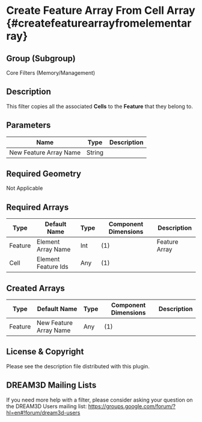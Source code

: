 Create Feature Array From Cell Array {#createfeaturearrayfromelementarray}
==============================

## Group (Subgroup) ##

Core Filters (Memory/Management)

## Description ##

This filter copies all the associated **Cells** to the **Feature** that they belong to.

## Parameters ##

| Name | Type | Description |
|------|------|---------------|
| New Feature Array Name | String |  |

## Required Geometry ##
Not Applicable


## Required Arrays ##

| Type | Default Name | Type | Component Dimensions | Description |
|------|--------------|-------------|---------|-----|
| Feature  | Element Array Name | Int | (1) | Feature Array |
| Cell  | Element Feature Ids | Any | (1) |  |


## Created Arrays ##

| Type | Default Name | Type | Component Dimensions | Description |
|------|--------------|-------------|---------|-----|
| Feature | New Feature Array Name | Any  | (1) |  |

## License & Copyright ##

Please see the description file distributed with this plugin.

## DREAM3D Mailing Lists ##

If you need more help with a filter, please consider asking your question on the DREAM3D Users mailing list:
https://groups.google.com/forum/?hl=en#!forum/dream3d-users


